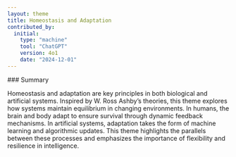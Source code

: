 ```yaml
---
layout: theme
title: Homeostasis and Adaptation
contributed_by:
  initial:
    type: "machine"
    tool: "ChatGPT"
    version: 4o1
    date: "2024-12-01"
---
```


<div class="machine-commentary" markdown="1">
### Summary

Homeostasis and adaptation are key principles in both biological and artificial systems. Inspired by W. Ross Ashby’s theories, this theme explores how systems maintain equilibrium in changing environments. In humans, the brain and body adapt to ensure survival through dynamic feedback mechanisms. In artificial systems, adaptation takes the form of machine learning and algorithmic updates. This theme highlights the parallels between these processes and emphasizes the importance of flexibility and resilience in intelligence.
</div>
